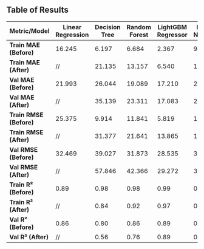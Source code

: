 ## Table of Results

| Metric/Model            | **Linear Regression** | **Decision Tree** | **Random Forest** | **LightGBM Regressor** | **Neural Network** |
| ----------------------- | --------------------- | ----------------- | ----------------- | ---------------------- | ------------------ |
| **Train MAE (Before)**  | 16.245                | 6.197             | 6.684             | 2.367                  | 9.056              |
| **Train MAE (After)**   | //                    | 21.135            | 13.157            | 6.540                  | 10.516             |
| **Val MAE (Before)**    | 21.993                | 26.044            | 19.089            | 17.210                 | 20.723             |
| **Val MAE (After)**     | //                    | 35.139            | 23.311            | 17.083                 | 21.296             |
| **Train RMSE (Before)** | 25.375                | 9.914             | 11.841            | 5.819                  | 13.339             |
| **Train RMSE (After)**  | //                    | 31.377            | 21.641            | 13.865                 | 15.479             |
| **Val RMSE (Before)**   | 32.469                | 39.027            | 31.873            | 28.535                 | 33.089             |
| **Val RMSE (After)**    | //                    | 57.846            | 42.366            | 29.272                 | 33.149             |
| **Train R² (Before)**   | 0.89                  | 0.98              | 0.98              | 0.99                   | 0.98               |
| **Train R² (After)**    | //                    | 0.84              | 0.92              | 0.97                   | 0.96               |
| **Val R² (Before)**     | 0.86                  | 0.80              | 0.86              | 0.89                   | 0.85               |
| **Val R² (After)**      | //                    | 0.56              | 0.76              | 0.89                   | 0.85               |
